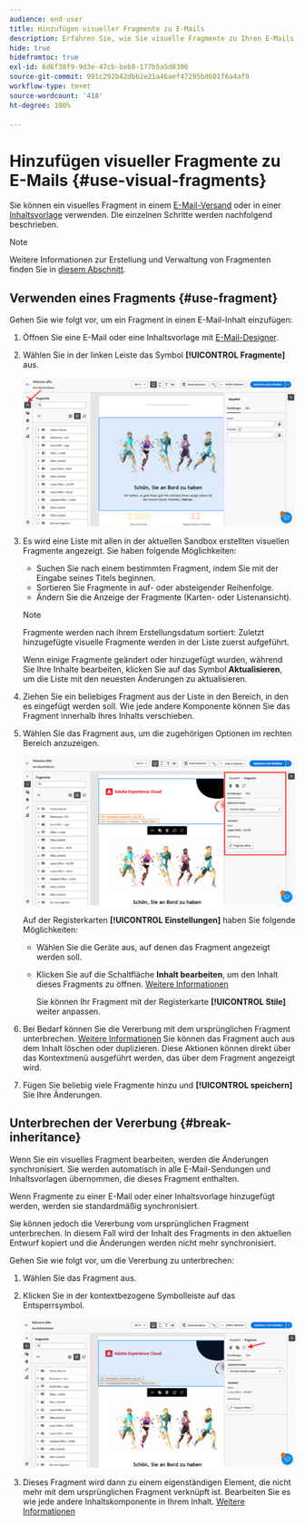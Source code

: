 ```yaml
---
audience: end-user
title: Hinzufügen visueller Fragmente zu E-Mails
description: Erfahren Sie, wie Sie visuelle Fragmente zu Ihren E-Mails hinzufügen
hide: true
hidefromtoc: true
exl-id: 6d6f38f9-9d3e-47cb-beb8-177b5a5d8306
source-git-commit: 991c292b42dbb2e21a46aef47295bd601f6a4af9
workflow-type: tm+mt
source-wordcount: '418'
ht-degree: 100%

---
```


# Hinzufügen visueller Fragmente zu E-Mails {#use-visual-fragments}

Sie können ein visuelles Fragment in einem [E-Mail-Versand](get-started-email-designer.md) oder in einer [Inhaltsvorlage](use-email-templates.md) verwenden. Die einzelnen Schritte werden nachfolgend beschrieben.


>[!NOTE]
>
>Weitere Informationen zur Erstellung und Verwaltung von Fragmenten finden Sie in [diesem Abschnitt](fragments.md).


## Verwenden eines Fragments {#use-fragment}

Gehen Sie wie folgt vor, um ein Fragment in einen E-Mail-Inhalt einzufügen:

1. Öffnen Sie eine E-Mail oder eine Inhaltsvorlage mit [E-Mail-Designer](get-started-email-designer.md).

1. Wählen Sie in der linken Leiste das Symbol **[!UICONTROL Fragmente]** aus.

   ![](assets/fragments-in-designer.png)

1. Es wird eine Liste mit allen in der aktuellen Sandbox erstellten visuellen Fragmente angezeigt. Sie haben folgende Möglichkeiten:

   * Suchen Sie nach einem bestimmten Fragment, indem Sie mit der Eingabe seines Titels beginnen.
   * Sortieren Sie Fragmente in auf- oder absteigender Reihenfolge.
   * Ändern Sie die Anzeige der Fragmente (Karten- oder Listenansicht).

   >[!NOTE]
   >
   >Fragmente werden nach ihrem Erstellungsdatum sortiert: Zuletzt hinzugefügte visuelle Fragmente werden in der Liste zuerst aufgeführt.

   Wenn einige Fragmente geändert oder hinzugefügt wurden, während Sie Ihre Inhalte bearbeiten, klicken Sie auf das Symbol **Aktualisieren**, um die Liste mit den neuesten Änderungen zu aktualisieren.

1. Ziehen Sie ein beliebiges Fragment aus der Liste in den Bereich, in den es eingefügt werden soll. Wie jede andere Komponente können Sie das Fragment innerhalb Ihres Inhalts verschieben.

1. Wählen Sie das Fragment aus, um die zugehörigen Optionen im rechten Bereich anzuzeigen.

   ![](assets/fragment-right-pane.png)

   Auf der Registerkarten **[!UICONTROL Einstellungen]** haben Sie folgende Möglichkeiten:

   * Wählen Sie die Geräte aus, auf denen das Fragment angezeigt werden soll.
   * Klicken Sie auf die Schaltfläche **Inhalt bearbeiten**, um den Inhalt dieses Fragments zu öffnen. [Weitere Informationen](../email/fragments.md#edit-fragments)

     Sie können Ihr Fragment mit der Registerkarte **[!UICONTROL Stile]** weiter anpassen.

1. Bei Bedarf können Sie die Vererbung mit dem ursprünglichen Fragment unterbrechen. [Weitere Informationen](#break-inheritance)
Sie können das Fragment auch aus dem Inhalt löschen oder duplizieren. Diese Aktionen können direkt über das Kontextmenü ausgeführt werden, das über dem Fragment angezeigt wird.

1. Fügen Sie beliebig viele Fragmente hinzu und **[!UICONTROL speichern]** Sie Ihre Änderungen.

## Unterbrechen der Vererbung {#break-inheritance}

Wenn Sie ein visuelles Fragment bearbeiten, werden die Änderungen synchronisiert. Sie werden automatisch in alle E-Mail-Sendungen und Inhaltsvorlagen übernommen, die dieses Fragment enthalten.

Wenn Fragmente zu einer E-Mail oder einer Inhaltsvorlage hinzugefügt werden, werden sie standardmäßig synchronisiert.

Sie können jedoch die Vererbung vom ursprünglichen Fragment unterbrechen. In diesem Fall wird der Inhalt des Fragments in den aktuellen Entwurf kopiert und die Änderungen werden nicht mehr synchronisiert.

Gehen Sie wie folgt vor, um die Vererbung zu unterbrechen:

1. Wählen Sie das Fragment aus.

1. Klicken Sie in der kontextbezogene Symbolleiste auf das Entsperrsymbol.

   ![](assets/fragment-break-inheritance.png)

1. Dieses Fragment wird dann zu einem eigenständigen Element, die nicht mehr mit dem ursprünglichen Fragment verknüpft ist. Bearbeiten Sie es wie jede andere Inhaltskomponente in Ihrem Inhalt. [Weitere Informationen](content-components.md)
